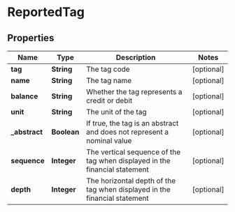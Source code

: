 
# ReportedTag

## Properties
Name | Type | Description | Notes
------------ | ------------- | ------------- | -------------
**tag** | **String** | The tag code |  [optional]
**name** | **String** | The tag name |  [optional]
**balance** | **String** | Whether the tag represents a credit or debit |  [optional]
**unit** | **String** | The unit of the tag |  [optional]
**_abstract** | **Boolean** | If true, the tag is an abstract and does not represent a nominal value |  [optional]
**sequence** | **Integer** | The vertical sequence of the tag when displayed in the financial statement |  [optional]
**depth** | **Integer** | The horizontal depth of the tag when displayed in the financial statement |  [optional]



